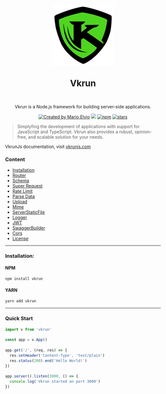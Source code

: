 <div align="center">
  <img src="logo.svg" width="200px" align="center" alt="Vkrun logo" />
  <h1 align="center">Vkrun</h1>
  <br/>
  <p align="center">
    Vkrun is a Node.js framework for building server-side applications. 
  </p>

  <a href="https://github.com/jukerah" rel="nofollow"><img src="https://img.shields.io/badge/created%20by-Mario%20Elvio-blue.svg" alt="Created by Mario Elvio"></a>
  [<img src="https://img.shields.io/badge/License%20-MIT-blue.svg">](LICENSE)
  <a href="https://www.npmjs.com/package/vkrun" rel="nofollow"><img src="https://img.shields.io/npm/dw/vkrun.svg?color=blue" alt="npm"></a>
  <a href="https://www.npmjs.com/package/vkrun" rel="nofollow"><img src="https://img.shields.io/github/stars/vkrunjs/vkrun" alt="stars"></a>
</div>

> Simplyfing the development of applications with support for JavaScript and TypeScript. Vkrun also provides a robust, opinion-free, and scalable solution for your needs.

VkrunJs documentation, visit [vkrunjs.com](https://vkrunjs.com/)

### Content

- [Installation](#installation)
- [Router](https://vkrunjs.com/router/introduction)
- [Schema](https://vkrunjs.com/schema/introduction)
- [Super Request](./src/modules/super-request/Readme.md)
- [Rate Limit](./src/modules/rate-limit/Readme.md)
- [Parse Data](./src/modules/parse-data/Readme.md)
- [Upload](./src/modules/upload/Readme.md)
- [Mime](./src/modules/mime/Readme.md)
- [ServerStaticFile](./src/modules/serve-static-file/Readme.md)
- [Logger](./src/modules/logger/Readme.md)
- [JWT](./src/modules/jwt/Readme.md)
- [SwaggerBuilder](./src/modules/swagger-builder/Readme.md)
- [Cors](./src/modules/cors/Readme.md)
- [License](#license)

<hr/>

### Installation:

#### NPM

```bash
npm install vkrun
```

#### YARN

```bash
yarn add vkrun
```

<hr/>

### Quick Start

```ts
import v from 'vkrun'

const app = v.App()

app.get('/', (req, res) => {
  res.setHeader('Content-Type', 'text/plain')
  res.status(200).end('Hello World!')
})

app.server().listen(3000, () => {
  console.log('Vkrun started on port 3000')
})
```
